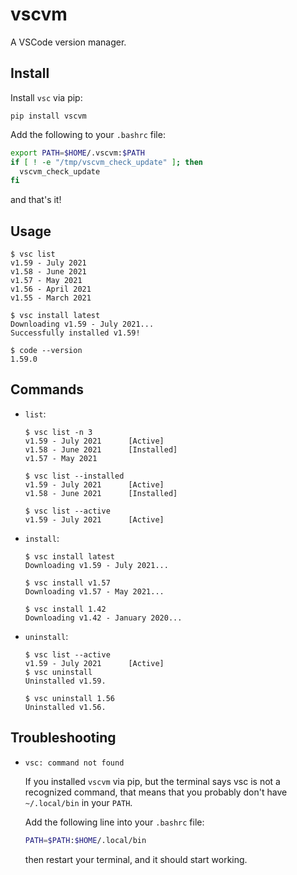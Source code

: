 # vscvm

A VSCode version manager.

## Install

Install `vsc` via pip:

```console
pip install vscvm
```

Add the following to your `.bashrc` file:

```bash
export PATH=$HOME/.vscvm:$PATH
if [ ! -e "/tmp/vscvm_check_update" ]; then
  vscvm_check_update
fi
```

and that's it!

## Usage

```console
$ vsc list
v1.59 - July 2021
v1.58 - June 2021
v1.57 - May 2021
v1.56 - April 2021
v1.55 - March 2021

$ vsc install latest
Downloading v1.59 - July 2021...
Successfully installed v1.59!

$ code --version
1.59.0
```

## Commands

- `list`:

  ```console
  $ vsc list -n 3
  v1.59 - July 2021      [Active]
  v1.58 - June 2021      [Installed]
  v1.57 - May 2021
  ```

  ```console
  $ vsc list --installed
  v1.59 - July 2021      [Active]
  v1.58 - June 2021      [Installed]
  ```

  ```console
  $ vsc list --active
  v1.59 - July 2021      [Active]
  ```

- `install`:

  ```console
  $ vsc install latest
  Downloading v1.59 - July 2021...
  ```

  ```console
  $ vsc install v1.57
  Downloading v1.57 - May 2021...
  ```

  ```console
  $ vsc install 1.42
  Downloading v1.42 - January 2020...
  ```

- `uninstall`:

  ```console
  $ vsc list --active
  v1.59 - July 2021      [Active]
  $ vsc uninstall
  Uninstalled v1.59.
  ```

  ```console
  $ vsc uninstall 1.56
  Uninstalled v1.56.
  ```

## Troubleshooting

- `vsc: command not found`

  If you installed `vscvm` via pip, but the terminal says vsc is not a recognized command,
  that means that you probably don't have `~/.local/bin` in your `PATH`.

  Add the following line into your `.bashrc` file:

  ```bash
  PATH=$PATH:$HOME/.local/bin
  ```

  then restart your terminal, and it should start working.
